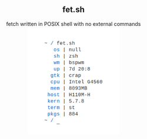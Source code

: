 <h2 align="center">fet.sh</h1>


<div align="center">
fetch written in POSIX shell with no external commands
<br>
<img src="screenshot.png" width="250px">
</div>
